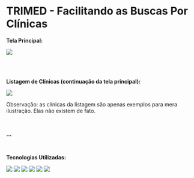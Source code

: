 <h1>TRIMED - Facilitando as Buscas Por Clínicas</h1>

<p><b>Tela Principal:</b></p>
<img src="https://github.com/GustavoYM01/TRIMED-FPV/assets/69603394/66bd6326-a79f-4b8f-90b3-a8e32f108686"/>

<br/><br/>
<p><b>Listagem de Clínicas (continuação da tela principal):</b></p>
<img src="https://github.com/GustavoYM01/TRIMED-FPV/assets/69603394/6a901f63-3348-4b75-bce1-88a028e23e3c"/>
<p>Observação: as clínicas da listagem são apenas exemplos para mera ilustração. Elas não existem de fato.</p>

<br>
<p><b>...</b></p>
<br>
<p><b>Tecnologias Utilizadas:</b></p>
<img src="https://img.shields.io/badge/Next-black?style=for-the-badge&logo=next.js&logoColor=white"/>
<img src="https://img.shields.io/badge/typescript-%23007ACC.svg?style=for-the-badge&logo=typescript&logoColor=white"/>
<img src="https://img.shields.io/badge/firebase-ffca28?style=for-the-badge&logo=firebase&logoColor=black"/>
<img src="https://img.shields.io/badge/GIT-E44C30?style=for-the-badge&logo=git&logoColor=white"/>
<img src="https://img.shields.io/badge/GitHub-100000?style=for-the-badge&logo=github&logoColor=white"/>
<img src="https://img.shields.io/badge/Vercel-000000?style=for-the-badge&logo=vercel&logoColor=white"/>
